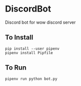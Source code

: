 # DiscordBot
Discord bot for wow discord server

## To Install
```
pip install --user pipenv
pipenv install Pipfile
```

## To Run
```
pipenv run python bot.py
```
